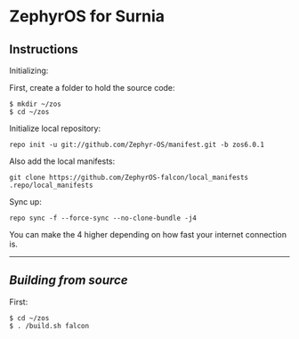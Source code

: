 ZephyrOS for Surnia
=================================


Instructions
---------------

Initializing:

First, create a folder to hold the source code: 

	$ mkdir ~/zos
	$ cd ~/zos

Initialize local repository:

	repo init -u git://github.com/Zephyr-OS/manifest.git -b zos6.0.1

Also add the local manifests:

    git clone https://github.com/ZephyrOS-falcon/local_manifests .repo/local_manifests

Sync up:

	repo sync -f --force-sync --no-clone-bundle -j4
	
You can make the 4 higher depending on how fast your internet connection is. 

-------------
 
_Building from source_
---------------

First:

	$ cd ~/zos
	$ . /build.sh falcon
